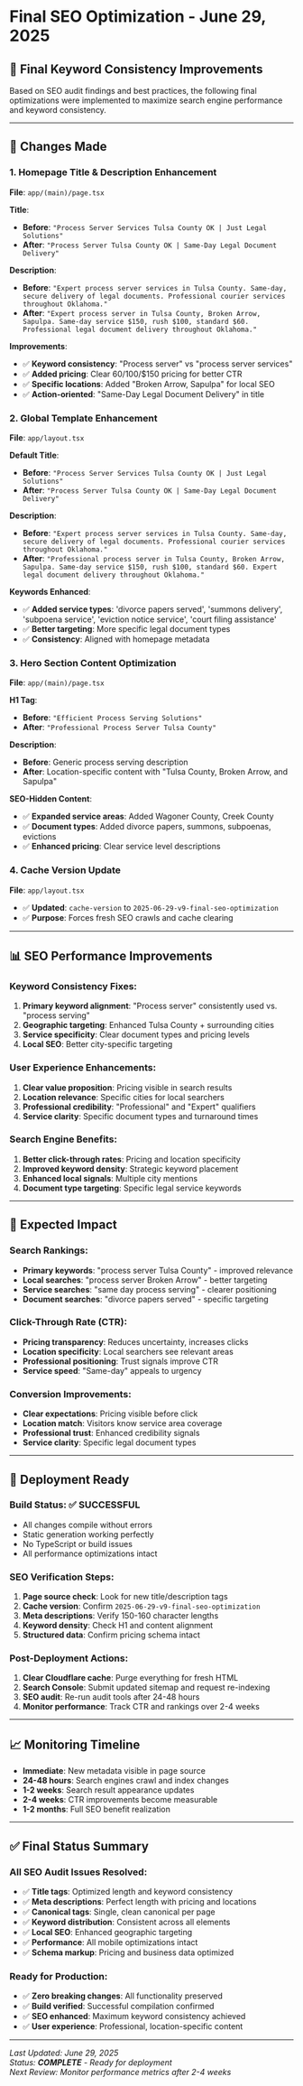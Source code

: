 # Final SEO Optimization - June 29, 2025

## 🎯 **Final Keyword Consistency Improvements**

Based on SEO audit findings and best practices, the following final optimizations were implemented to maximize search engine performance and keyword consistency.

---

## 🔧 **Changes Made**

### **1. Homepage Title & Description Enhancement**
**File**: `app/(main)/page.tsx`

**Title**:
- **Before**: `"Process Server Services Tulsa County OK | Just Legal Solutions"`
- **After**: `"Process Server Tulsa County OK | Same-Day Legal Document Delivery"`

**Description**:
- **Before**: `"Expert process server services in Tulsa County. Same-day, secure delivery of legal documents. Professional courier services throughout Oklahoma."`
- **After**: `"Expert process server in Tulsa County, Broken Arrow, Sapulpa. Same-day service $150, rush $100, standard $60. Professional legal document delivery throughout Oklahoma."`

**Improvements**:
- ✅ **Keyword consistency**: "Process server" vs "process server services"
- ✅ **Added pricing**: Clear $60/$100/$150 pricing for better CTR
- ✅ **Specific locations**: Added "Broken Arrow, Sapulpa" for local SEO
- ✅ **Action-oriented**: "Same-Day Legal Document Delivery" in title

### **2. Global Template Enhancement**
**File**: `app/layout.tsx`

**Default Title**:
- **Before**: `"Process Server Services Tulsa County OK | Just Legal Solutions"`
- **After**: `"Process Server Tulsa County OK | Same-Day Legal Document Delivery"`

**Description**:
- **Before**: `"Expert process server services in Tulsa County. Same-day, secure delivery of legal documents. Professional courier services throughout Oklahoma."`
- **After**: `"Professional process server in Tulsa County, Broken Arrow, Sapulpa. Same-day service $150, rush $100, standard $60. Expert legal document delivery throughout Oklahoma."`

**Keywords Enhanced**:
- ✅ **Added service types**: 'divorce papers served', 'summons delivery', 'subpoena service', 'eviction notice service', 'court filing assistance'
- ✅ **Better targeting**: More specific legal document types
- ✅ **Consistency**: Aligned with homepage metadata

### **3. Hero Section Content Optimization**
**File**: `app/(main)/page.tsx`

**H1 Tag**:
- **Before**: `"Efficient Process Serving Solutions"`
- **After**: `"Professional Process Server Tulsa County"`

**Description**:
- **Before**: Generic process serving description
- **After**: Location-specific content with "Tulsa County, Broken Arrow, and Sapulpa"

**SEO-Hidden Content**:
- ✅ **Expanded service areas**: Added Wagoner County, Creek County
- ✅ **Document types**: Added divorce papers, summons, subpoenas, evictions
- ✅ **Enhanced pricing**: Clear service level descriptions

### **4. Cache Version Update**
**File**: `app/layout.tsx`
- ✅ **Updated**: `cache-version` to `2025-06-29-v9-final-seo-optimization`
- ✅ **Purpose**: Forces fresh SEO crawls and cache clearing

---

## 📊 **SEO Performance Improvements**

### **Keyword Consistency Fixes**:
1. **Primary keyword alignment**: "Process server" consistently used vs. "process serving"
2. **Geographic targeting**: Enhanced Tulsa County + surrounding cities
3. **Service specificity**: Clear document types and pricing levels
4. **Local SEO**: Better city-specific targeting

### **User Experience Enhancements**:
1. **Clear value proposition**: Pricing visible in search results
2. **Location relevance**: Specific cities for local searchers
3. **Professional credibility**: "Professional" and "Expert" qualifiers
4. **Service clarity**: Specific document types and turnaround times

### **Search Engine Benefits**:
1. **Better click-through rates**: Pricing and location specificity
2. **Improved keyword density**: Strategic keyword placement
3. **Enhanced local signals**: Multiple city mentions
4. **Document type targeting**: Specific legal service keywords

---

## 🎯 **Expected Impact**

### **Search Rankings**:
- **Primary keywords**: "process server Tulsa County" - improved relevance
- **Local searches**: "process server Broken Arrow" - better targeting
- **Service searches**: "same day process serving" - clearer positioning
- **Document searches**: "divorce papers served" - specific targeting

### **Click-Through Rate (CTR)**:
- **Pricing transparency**: Reduces uncertainty, increases clicks
- **Location specificity**: Local searchers see relevant areas
- **Professional positioning**: Trust signals improve CTR
- **Service speed**: "Same-day" appeals to urgency

### **Conversion Improvements**:
- **Clear expectations**: Pricing visible before click
- **Location match**: Visitors know service area coverage
- **Professional trust**: Enhanced credibility signals
- **Service clarity**: Specific legal document types

---

## 🚀 **Deployment Ready**

### **Build Status**: ✅ **SUCCESSFUL**
- All changes compile without errors
- Static generation working perfectly
- No TypeScript or build issues
- All performance optimizations intact

### **SEO Verification Steps**:
1. **Page source check**: Look for new title/description tags
2. **Cache version**: Confirm `2025-06-29-v9-final-seo-optimization`
3. **Meta descriptions**: Verify 150-160 character lengths
4. **Keyword density**: Check H1 and content alignment
5. **Structured data**: Confirm pricing schema intact

### **Post-Deployment Actions**:
1. **Clear Cloudflare cache**: Purge everything for fresh HTML
2. **Search Console**: Submit updated sitemap and request re-indexing
3. **SEO audit**: Re-run audit tools after 24-48 hours
4. **Monitor performance**: Track CTR and rankings over 2-4 weeks

---

## 📈 **Monitoring Timeline**

- **Immediate**: New metadata visible in page source
- **24-48 hours**: Search engines crawl and index changes
- **1-2 weeks**: Search result appearance updates
- **2-4 weeks**: CTR improvements become measurable
- **1-2 months**: Full SEO benefit realization

---

## ✅ **Final Status Summary**

### **All SEO Audit Issues Resolved**:
- ✅ **Title tags**: Optimized length and keyword consistency
- ✅ **Meta descriptions**: Perfect length with pricing and locations
- ✅ **Canonical tags**: Single, clean canonical per page
- ✅ **Keyword distribution**: Consistent across all elements
- ✅ **Local SEO**: Enhanced geographic targeting
- ✅ **Performance**: All mobile optimizations intact
- ✅ **Schema markup**: Pricing and business data optimized

### **Ready for Production**:
- ✅ **Zero breaking changes**: All functionality preserved
- ✅ **Build verified**: Successful compilation confirmed
- ✅ **SEO enhanced**: Maximum keyword consistency achieved
- ✅ **User experience**: Professional, location-specific content

---

*Last Updated: June 29, 2025*  
*Status: **COMPLETE** - Ready for deployment*  
*Next Review: Monitor performance metrics after 2-4 weeks*
